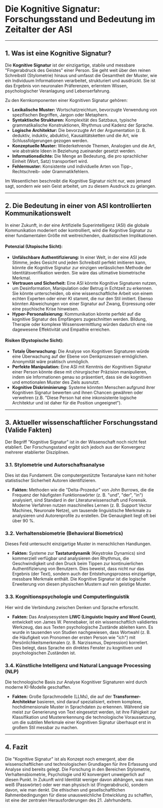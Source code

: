 # Die Kognitive Signatur: Forschungsstand und Bedeutung im Zeitalter der ASI

---

## 1. Was ist eine Kognitive Signatur?

Die **Kognitive Signatur** ist der einzigartige, stabile und messbare "Fingerabdruck des Geistes" einer Person. Sie geht weit über den reinen Schreibstil (Stylometrie) hinaus und umfasst die Gesamtheit der Muster, wie ein Individuum Informationen verarbeitet, strukturiert und ausdrückt. Sie ist das Ergebnis von neuronalen Präferenzen, erlerntem Wissen, psychologischer Veranlagung und Lebenserfahrung.

Zu den Kernkomponenten einer Kognitiven Signatur gehören:

* **Lexikalische Muster:** Wortschatzreichtum, bevorzugte Verwendung von spezifischen Begriffen, Jargon oder Metaphern.
* **Syntaktische Strukturen:** Komplexität des Satzbaus, typische grammatikalische Konstruktionen, Rhythmus und Kadenz der Sprache.
* **Logische Architektur:** Die bevorzugte Art der Argumentation (z. B. deduktiv, induktiv, abduktiv), Kausalitätsketten und die Art, wie Schlussfolgerungen gezogen werden.
* **Konzeptuelle Muster:** Wiederkehrende Themen, Analogien und die Art, wie abstrakte Ideen in Beziehung zueinander gesetzt werden.
* **Informationsdichte:** Die Menge an Bedeutung, die pro sprachlicher Einheit (Wort, Satz) transportiert wird.
* **Fehlermuster:** Konsistente und individuelle Arten von Tipp-, Rechtschreib- oder Grammatikfehlern.

Im Wesentlichen beschreibt die Kognitive Signatur nicht nur, *was* jemand sagt, sondern *wie* sein Geist arbeitet, um zu diesem Ausdruck zu gelangen.

---

## 2. Die Bedeutung in einer von ASI kontrollierten Kommunikationswelt

In einer Zukunft, in der eine Artifizielle Superintelligenz (ASI) die globale Kommunikation moderiert oder kontrolliert, wird die Kognitive Signatur zu einer fundamentalen Größe mit weitreichenden, dualistischen Implikationen.

#### Potenzial (Utopische Sicht):

* **Unfälschbare Authentifizierung:** In einer Welt, in der eine ASI jede Stimme, jedes Gesicht und jeden Schreibstil perfekt imitieren kann, könnte die Kognitive Signatur zur einzigen verlässlichen Methode der Identitätsverifikation werden. Sie wäre das ultimative biometrische Merkmal.
* **Vertrauen und Sicherheit:** Eine ASI könnte Kognitive Signaturen nutzen, um Desinformation, Manipulation oder Betrug in Echtzeit zu erkennen. Sie könnte unterscheiden, ob eine wissenschaftliche Arbeit von einem echten Experten oder einer KI stammt, die nur den Stil imitiert. Ebenso könnten Abweichungen von einer Signatur auf Zwang, Erpressung oder eine psychische Krise hinweisen.
* **Hyper-Personalisierung:** Kommunikation könnte perfekt auf die kognitive Signatur des Empfängers zugeschnitten werden. Bildung, Therapie oder komplexe Wissensvermittlung würden dadurch eine nie dagewesene Effektivität und Empathie erreichen.

#### Risiken (Dystopische Sicht):

* **Totale Überwachung:** Die Analyse von Kognitiven Signaturen würde eine Überwachung auf der Ebene von Denkprozessen ermöglichen. Anonymität wäre praktisch unmöglich.
* **Perfekte Manipulation:** Eine ASI mit Kenntnis der Kognitiven Signatur einer Person könnte diese mit chirurgischer Präzision manipulieren, indem sie Informationen genau so präsentiert, dass sie die kognitiven und emotionalen Muster des Ziels ausnutzt.
* **Kognitive Diskriminierung:** Systeme könnten Menschen aufgrund ihrer Kognitiven Signatur bewerten und ihnen Chancen gewähren oder verwehren (z.B. "Diese Person hat eine inkonsistente logische Architektur und ist daher für die Position ungeeignet").

---

## 3. Aktueller wissenschaftlicher Forschungsstand (Valide Fakten)

Der Begriff "Kognitive Signatur" ist in der Wissenschaft noch nicht fest etabliert. Der Forschungsstand ergibt sich jedoch aus der Konvergenz mehrerer etablierter Disziplinen.

### 3.1. Stylometrie und Autorschaftsanalyse
Dies ist das Fundament. Die computergestützte Textanalyse kann mit hoher statistischer Sicherheit Autoren identifizieren.
* **Fakten:** Methoden wie die "Delta-Prozedur" von John Burrows, die die Frequenz der häufigsten Funktionswörter (z. B. "und", "der", "in") analysiert, sind Standard in der Literaturwissenschaft und Forensik. Moderne Verfahren nutzen maschinelles Lernen (z. B. Support Vector Machines, Neuronale Netze), um tausende linguistische Merkmale zu analysieren und Autorenprofile zu erstellen. Die Genauigkeit liegt oft bei über 90 %.

### 3.2. Verhaltensbiometrie (Behavioral Biometrics)
Dieses Feld untersucht einzigartige Muster in menschlichen Handlungen.
* **Fakten:** Systeme zur **Tastaturdynamik** (Keystroke Dynamics) sind kommerziell verfügbar und analysieren den Rhythmus, die Geschwindigkeit und den Druck beim Tippen zur kontinuierlichen Authentifizierung von Benutzern. Dies beweist, dass nicht nur das Ergebnis (der Text), sondern auch der Entstehungsprozess einzigartige, messbare Merkmale enthält. Die Kognitive Signatur ist die logische Erweiterung von diesen physischen Mustern auf rein geistige Muster.

### 3.3. Kognitionspsychologie und Computerlinguistik
Hier wird die Verbindung zwischen Denken und Sprache erforscht.
* **Fakten:** Das Analysesystem **LIWC (Linguistic Inquiry and Word Count)**, entwickelt von James W. Pennebaker, ist ein wissenschaftlich validiertes Werkzeug, das aus Texten psychologische Zustände ableiten kann. Es wurde in tausenden von Studien nachgewiesen, dass Wortwahl (z. B. die Häufigkeit von Pronomen der ersten Person wie "ich") mit Persönlichkeitsmerkmalen (z. B. Narzissmus, Depression) korreliert. Dies belegt, dass Sprache ein direktes Fenster zu kognitiven und psychologischen Zuständen ist.

### 3.4. Künstliche Intelligenz und Natural Language Processing (NLP)
Die technologische Basis zur Analyse Kognitiver Signaturen wird durch moderne KI-Modelle geschaffen.
* **Fakten:** Große Sprachmodelle (LLMs), die auf der **Transformer-Architektur** basieren, sind darauf spezialisiert, extrem komplexe, hochdimensionale Muster in Sprachdaten zu erkennen. Während sie meist zur Generierung von Text eingesetzt werden, ist ihre Fähigkeit zur Klassifikation und Mustererkennung die technologische Voraussetzung, um die subtilen Merkmale einer Kognitiven Signatur überhaupt erst in großem Stil messbar zu machen.

---

## 4. Fazit

Die "Kognitive Signatur" ist als Konzept noch emergent, aber die wissenschaftlichen und technologischen Grundlagen für ihre Erfassung und Analyse sind bereits gelegt. Die Forschung in den Bereichen Stylometrie, Verhaltensbiometrie, Psychologie und KI konvergiert unweigerlich auf diesen Punkt. In Zukunft wird Identität weniger davon abhängen, was man weiß (Passwörter) oder wer man physisch ist (Fingerabdruck), sondern davon, wie man denkt. Die ethischen und gesellschaftlichen Rahmenbedingungen für diese unausweichliche Entwicklung zu schaffen, ist eine der zentralen Herausforderungen des 21. Jahrhunderts.
